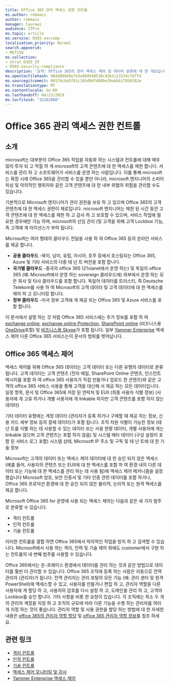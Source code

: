 ```yaml
---
title: Office 365 관리 액세스 권한 컨트롤
ms.author: robmazz
author: robmazz
manager: laurawi
audience: ITPro
ms.topic: article
ms.service: O365-seccomp
localization_priority: Normal
search.appverid:
- MET150
ms.collection:
- Strat_O365_IP
- M365-security-compliance
description: '요약: Office 365의 관리 액세스 제어 및 데이터 분류에 대 한 개요입니다.'
ms.openlocfilehash: 90dd00049e7e3a9b9548530c42b1c21534cfd7fd
ms.sourcegitcommit: 0017dc6a5f81c165d9dfd88be39a6bb17856582e
ms.translationtype: MT
ms.contentlocale: ko-KR
ms.lasthandoff: 04/23/2019
ms.locfileid: "32262980"
---
```

# <a name="administrative-access-controls-in-office-365"></a>Office 365 관리 액세스 권한 컨트롤 

## <a name="introduction"></a>소개
microsoft는 대부분의 Office 365 작업을 자동화 하는 시스템과 컨트롤에 대해 매우 많이 투자 되 고 적절 하 게 microsoft의 고객 콘텐츠에 대 한 액세스를 제한 합니다. 서비스를 관리 하 고 소프트웨어가 서비스를 운영 하는 사람입니다. 이를 통해 microsoft는 확장 시에 Office 365을 관리할 수 있을 뿐만 아니라, microsoft 엔지니어의 스피어 피싱 및 악의적인 행위자와 같은 고객 콘텐츠에 대 한 내부 위협의 위험을 관리할 수도 있습니다.

기본적으로 Microsoft 엔지니어가 관리 권한을 보유 하 고 있으며 Office 365의 고객 콘텐츠에 대 한 액세스 권한이 제로입니다. microsoft 엔지니어는 제한 된 시간 동안 고객 콘텐츠에 대 한 액세스를 제한 하 고 감사 하 고 보호할 수 있으며, 서비스 작업에 필요한 경우에만 가능 하며, microsoft의 선임 관리 (및 고객을 위해 고객 Lockbox 기능, 즉 고객에 게 라이선스가 부여 됩니다.

Microsoft는 여러 형태의 클라우드 전달을 사용 하 여 Office 365 등의 온라인 서비스를 제공 합니다.

- **공용 클라우드** -북미, 남미, 유럽, 아시아, 호주 등에서 호스팅되는 Office 365, Azure 및 기타 서비스의 다중 테 넌 트 버전을 포함 합니다.
- **국가별 클라우드** -중국의 office 365 (21vianet에서 운영 하는) 및 독일의 office 365 (예: Microsoft에서 운영 하는 sovereign 클라우드에) 외부에서 운영 하는 모든 회사 및 타사 클라우드를 포함 합니다. 독일어 데이터를 트러스티, 즉 Deutsche Telekom를 사용 하 여 Microsoft의 고객 데이터 및 고객 데이터에 대 한 액세스를 제어 하 고 모니터링 합니다.
- **정부 클라우드** -미국 정부 고객에 게 제공 되는 Office 365 및 Azure 서비스를 포함 합니다.

이 문서에서 설명 하는 것 처럼 Office 365 서비스에는 추가 정보를 포함 하 여 [exchange online](https://docs.microsoft.com/Exchange/exchange-online), [exchange online Protection](https://docs.microsoft.com/Office365/SecurityCompliance/eop/exchange-online-protection-overview), [SharePoint online](https://docs.microsoft.com/sharepoint/sharepoint-online) (비즈니스용 [OneDrive](https://docs.microsoft.com/OneDrive/onedrive)포함) 및 [비즈니스용 Skype](https://docs.microsoft.com/SkypeForBusiness/skype-for-business-online)가 포함 됩니다. 일부 [Yammer Enterprise](https://support.office.com/article/yammer-–-admin-help-e1464355-1f97-49ac-b2aa-dd320b179dbe?ui=en-US&rs=en-US&ad=US) 액세스 제어 다른 Office 365 서비스는이 문서의 범위를 벗어납니다.

## <a name="office-365-access-controls"></a>Office 365 액세스 제어
액세스 제어를 위해 Office 365 데이터는 고객 데이터 또는 다른 유형의 데이터로 분류 됩니다. 고객 데이터는 고객 콘텐츠 (전자 메일, SharePoint Online 콘텐츠, 인스턴트 메시지를 포함 하 여 office 365 사용자가 직접 만들거나 업로드 한 콘텐츠)와 같은 고객의 office 365 서비스 사용을 통해 고객을 대신해 서 제공 하는 모든 데이터입니다. 일정 항목, 문서 및 Office 365에 저장 된 연락처 및 EUII (최종 사용자 식별 정보) (사용자에 게 고유 하거나 개별 사용자에 게 linkable 하지만 고객 콘텐츠를 포함 하지 않는 데이터) 

기타 데이터 유형에는 계정 데이터 (관리자가 등록 하거나 구매할 때 제공 하는 정보, 신용 카드 세부 정보 등의 결제 데이터)가 포함 됩니다. 조직 차원 식별이 가능한 정보 (테 넌 트를 식별 하는 데 사용할 수 있는 데이터 또는 사용 현황 데이터, 개별 사용자에 게는 linkable 않으며 고객 콘텐츠는 포함 하지 않음) 및 시스템 메타 데이터 (구성 설정이 포함 된 서비스 로그 포함) 시스템 상태, Microsoft IP 주소 및 구독 및 테 넌 트에 대 한 기술 정보

Microsoft는 고객의 데이터 또는 액세스 제어 데이터에 대 한 승인 되지 않은 액세스 (예를 들어, 사용자의 콘텐츠 또는 EUII에 대 한 액세스를 포함 하 여 환경 내의 다른 데이터 또는 기능에 대 한 액세스를 관리 하는 데 사용 됨)에 액세스 제어 메커니즘을 설정 했습니다 Microsoft 암호, 보안 인증서 및 기타 인증 관련 데이터를 포함 하거나, Office 365 프로덕션 환경에 대 한 승인 되지 않은 물리적, 논리적 또는 원격 액세스를 제공 합니다.

Microsoft Office 365 for 운영에 사용 되는 액세스 제어는 다음과 같은 세 가지 범주로 분류할 수 있습니다.
- 격리 컨트롤
- 인적 컨트롤
- 기술 컨트롤

이러한 컨트롤을 결합 하면 Office 365에서 악의적인 작업을 방지 하 고 검색할 수 있습니다. Microsoft에서 사용 하는 격리, 인력 및 기술 제어 외에도 customer에서 구현 하는 컨트롤의 네 번째 범주를 사용할 수 있습니다.

Office 365에서는 온-프레미스 환경에서 데이터를 관리 하는 것과 같은 방법으로 데이터를 훨씬 더 관리할 수 있습니다. Office 365 조직에 등록 하는 사람은 자동으로 전역 관리자 (관리자)가 됩니다. 전역 관리자는 관리 포털의 모든 기능 (예: 관리 센터 및 원격 PowerShell)에 액세스할 수 있고, 사용자를 만들거나 편집 하 고, 관리자 역할을 다른 사용자에 게 할당 하 고, 사용자의 암호를 다시 설정 하 고, 도메인을 관리 하 고, 고객의 Lockbox를 승인 합니다. 기타 사항을 비롯 한 요청이 있습니다. 각 조직에는 최소 두 개의 관리자 계정을 지정 하 고 조직의 규모에 따라 다른 기능을 수행 하는 관리자를 여러 개 지정 하는 것이 좋습니다. 관리자 역할 및 사용 권한을 할당 하는 방법에 대 한 자세한 내용은 [office 365의 관리자 역할 할당](https://support.office.com/article/Assigning-admin-roles-in-Office-365-eac4d046-1afd-4f1a-85fc-8219c79e1504) 및 [office 365 관리자 역할 정보](https://support.office.com/article/Permissions-in-Office-365-DA585EEA-F576-4F55-A1E0-87090B6AAA9D)를 참조 하세요.


## <a name="related-links"></a>관련 링크

- [격리 컨트롤](office-365-isolation-controls.md)
- [인적 컨트롤](office-365-personnel-controls.md)
- [기술 컨트롤](office-365-technology-controls.md)
- [액세스 제어 모니터링 및 감사](office-365-monitoring-and-auditing-access-controls.md)
- [Yammer Enterprise 액세스 제어](office-365-yammer-enterprise-access-controls.md)